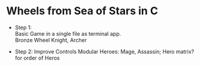 # Wheels from Sea of Stars in C

- Step 1:  
  Basic Game in a single file as terminal app.  
  Bronze Wheel
  Knight, Archer
  
- Step 2:
  Improve Controls
  Modular Heroes: Mage, Assassin; Hero matrix? for order of Heros
  